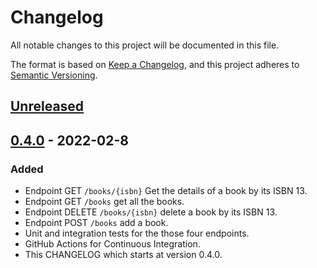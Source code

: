 # Changelog
All notable changes to this project will be documented in this file.

The format is based on [Keep a Changelog](https://keepachangelog.com/en/1.0.0/),
and this project adheres to [Semantic Versioning](https://semver.org/spec/v2.0.0.html).

## [Unreleased]


## [0.4.0] - 2022-02-8
### Added
- Endpoint GET `/books/{isbn}` Get the details of a book by its ISBN 13.
- Endpoint GET `/books` get all the books.
- Endpoint DELETE `/books/{isbn}` delete a book by its ISBN 13.
- Endpoint POST `/books` add a book.
- Unit and integration tests for the those four endpoints.
- GitHub Actions for Continuous Integration.
- This CHANGELOG which starts at version 0.4.0.

[Unreleased]: https://github.com/NightTheo/shelf/compare/v0.4.0...HEAD
[0.4.0]: https://github.com/NightTheo/shelf/releases/tag/v0.4.0
